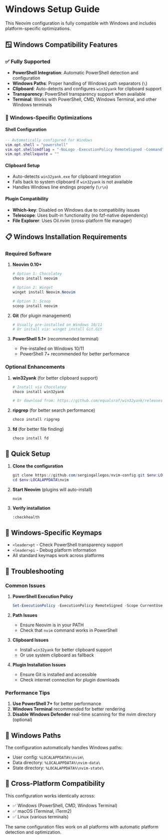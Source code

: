 # Windows Setup Guide

This Neovim configuration is fully compatible with Windows and includes platform-specific optimizations.

## 🪟 Windows Compatibility Features

### ✅ **Fully Supported**
- **PowerShell Integration**: Automatic PowerShell detection and configuration
- **Windows Paths**: Proper handling of Windows path separators (`\`)
- **Clipboard**: Auto-detects and configures `win32yank` for clipboard support
- **Transparency**: PowerShell transparency support when available
- **Terminal**: Works with PowerShell, CMD, Windows Terminal, and other Windows terminals

### 🔧 **Windows-Specific Optimizations**

#### Shell Configuration
```lua
-- Automatically configured for Windows
vim.opt.shell = "powershell"
vim.opt.shellcmdflag = "-NoLogo -ExecutionPolicy RemoteSigned -Command"
vim.opt.shellxquote = ""
```

#### Clipboard Setup
- Auto-detects `win32yank.exe` for clipboard integration
- Falls back to system clipboard if `win32yank` is not available
- Handles Windows line endings properly (`\r\n`)

#### Plugin Compatibility
- **Which-key**: Disabled on Windows due to compatibility issues
- **Telescope**: Uses built-in functionality (no fzf-native dependency)
- **File Explorer**: Uses Oil.nvim (cross-platform file manager)

## 📋 **Windows Installation Requirements**

### Required Software
1. **Neovim 0.10+**
   ```powershell
   # Option 1: Chocolatey
   choco install neovim
   
   # Option 2: Winget
   winget install Neovim.Neovim
   
   # Option 3: Scoop
   scoop install neovim
   ```

2. **Git** (for plugin management)
   ```powershell
   # Usually pre-installed on Windows 10/11
   # Or install via: winget install Git.Git
   ```

3. **PowerShell 5.1+** (recommended terminal)
   - Pre-installed on Windows 10/11
   - PowerShell 7+ recommended for better performance

### Optional Enhancements
1. **win32yank** (for better clipboard support)
   ```powershell
   # Install via Chocolatey
   choco install win32yank
   
   # Or download from: https://github.com/equalsraf/win32yank/releases
   ```

2. **ripgrep** (for better search performance)
   ```powershell
   choco install ripgrep
   ```

3. **fd** (for better file finding)
   ```powershell
   choco install fd
   ```

## 🚀 **Quick Setup**

1. **Clone the configuration**
   ```powershell
   git clone https://github.com/sergiogallegos/nvim-config.git $env:LOCALAPPDATA\nvim
   cd $env:LOCALAPPDATA\nvim
   ```

2. **Start Neovim** (plugins will auto-install)
   ```powershell
   nvim
   ```

3. **Verify installation**
   ```vim
   :checkhealth
   ```

## 🔧 **Windows-Specific Keymaps**

- `<leader>pt` - Check PowerShell transparency support
- `<leader>pi` - Debug platform information
- All standard keymaps work across platforms

## 🐛 **Troubleshooting**

### Common Issues

1. **PowerShell Execution Policy**
   ```powershell
   Set-ExecutionPolicy -ExecutionPolicy RemoteSigned -Scope CurrentUser
   ```

2. **Path Issues**
   - Ensure Neovim is in your PATH
   - Check that `nvim` command works in PowerShell

3. **Clipboard Issues**
   - Install `win32yank` for better clipboard support
   - Or use system clipboard as fallback

4. **Plugin Installation Issues**
   - Ensure Git is installed and accessible
   - Check internet connection for plugin downloads

### Performance Tips

1. **Use PowerShell 7+** for better performance
2. **Windows Terminal** recommended for better rendering
3. **Disable Windows Defender** real-time scanning for the nvim directory (optional)

## 📁 **Windows Paths**

The configuration automatically handles Windows paths:
- User config: `%LOCALAPPDATA%\nvim\`
- Data directory: `%LOCALAPPDATA%\nvim-data\`
- State directory: `%LOCALAPPDATA%\nvim-state\`

## 🔄 **Cross-Platform Compatibility**

This configuration works identically across:
- ✅ Windows (PowerShell, CMD, Windows Terminal)
- ✅ macOS (Terminal, iTerm2)
- ✅ Linux (various terminals)

The same configuration files work on all platforms with automatic platform detection and optimization.

